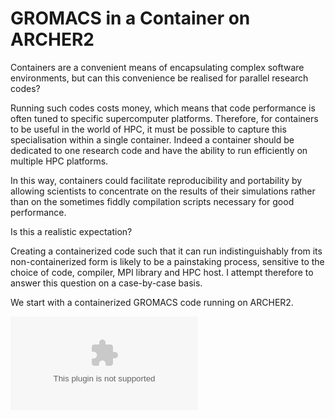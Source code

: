 GROMACS in a Container on ARCHER2
=================================

Containers are a convenient means of encapsulating complex software environments, but can this convenience be realised for parallel research codes?

Running such codes costs money, which means that code performance is often tuned to specific supercomputer platforms. Therefore, for containers to
be useful in the world of HPC, it must be possible to capture this specialisation within a single container. Indeed a container should be dedicated
to one research code and have the ability to run efficiently on multiple HPC platforms.

In this way, containers could facilitate reproducibility and portability by allowing scientists to concentrate on the results of their simulations
rather than on the sometimes fiddly compilation scripts necessary for good performance.

Is this a realistic expectation?

Creating a containerized code such that it can run indistinguishably from its non-containerized form is likely to be a painstaking process, sensitive
to the choice of code, compiler, MPI library and HPC host.  I attempt therefore to answer this question on a case-by-case basis.

We start with a containerized GROMACS code running on ARCHER2.

![GROMACS Results](./images/gromacs-ssp-simtime.eps)